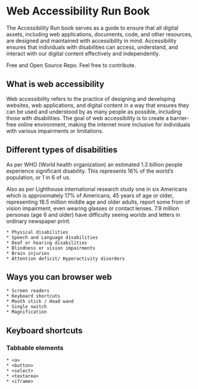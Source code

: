 # Web Accessibility Run Book

The Accessibility Run book serves as a guide to ensure that all digital assets, including web applications, documents, code, and other resources, are designed and maintained with accessibility in mind. Accessibility ensures that individuals with disabilities can access, understand, and interact with our digital content effectively and independently.

Free and Open Source Repo. Feel free to contribute. 

## What is web accessibility

Web accessibility refers to the practice of designing and developing websites, web applications, and digital content in a way that ensures they can be used and understood by as many people as possible, including those with disabilities. The goal of web accessibility is to create a barrier-free online environment, making the internet more inclusive for individuals with various impairments or limitations.

## Different types of disabilities

As per WHO (World health organization) an estimated 1.3 billion people experience significant disability. This represents 16% of the world’s population, or 1 in 6 of us.

Also as per Lighthouse international research study one in six Americans which is approximately 17% of Americans, 45 years of age or older, representing 16.5 million middle age and older adults, report some from of vision impairment, even wearing glasses or contact lenses. 7.9 million personas (age 6 and older) have difficulty seeing worlds and letters in ordinary newspaper print.

    * Physical disabilities
    * Speech and Language disabilities
    * Deaf or hearing disabilities
    * Blindness or vision impairments
    * Brain injuries
    * Attention deficit/ Hyperactivity disorders

## Ways you can browser web
    * Screen readers
    * Keyboard shortcuts
    * Mouth stick / Head wand
    * Single switch
    * Magnification
  
## Keyboard shortcuts

### Tabbable elements

    * <a>
    * <button>
    * <select>
    * <textarea>
    * <iframe>